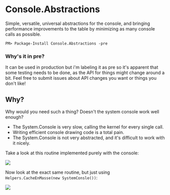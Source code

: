 # Console.Abstractions
Simple, versatile, universal abstractions for the console, and bringing performance improvements to the table by minimizing as many console calls as possible.

```
PM> Package-Install Console.Abstractions -pre
```

### Why's it in pre?
It can be used in production but i'm labeling it as pre so it's apparent that some testing needs to be done, as the API for things might change around a bit. Feel free to submit issues about API changes you want or things you don't like!

## Why?

Why would you need such a thing? Doesn't the system console work well enough?

- The System.Console is very slow, calling the kernel for every single call.
- Writing efficient console drawing code is a total pain.
- The System.Console is not very abstracted, and it's difficult to work with it nicely.

Take a look at this routine implemented purely with the console:

![](https://rawcdn.githack.com/SirJosh3917/Console.Abstractions/blob/master/github-assets/system_console.gif)

Now look at the exact same routine, but just using `Helpers.CacheEnMasse(new SystemConsle())`:

![](https://rawcdn.githack.com/SirJosh3917/Console.Abstractions/blob/master/github-assets/console_abstractions_cache_en_masse.gif)